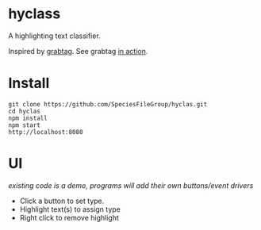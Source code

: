 # hyclass

A highlighting text classifier.

Inspired by [grabtag](https://github.com/GlobalNamesArchitecture/biblio/blob/master/app/assets/javascripts/jquery.grabtag.js).  See grabtag [in action](https://github.com/GlobalNamesArchitecture/biblio/blob/master/app/assets/javascripts/grabtag.js.coffee).

# Install
```
git clone https://github.com/SpeciesFileGroup/hyclas.git
cd hyclas
npm install
npm start
http://localhost:8080
```

# UI

_existing code is a demo, programs will add their own buttons/event drivers_

* Click a button to set type.
* Highlight text(s) to assign type
* Right click to remove highlight
